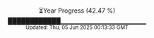 <p align="center">
⏳Year Progress (42.47 %)<br>
████████████▁▁▁▁▁▁▁▁▁▁▁▁▁▁▁▁▁▁ <br>
<sub>Updated: Thu, 05 Jun 2025 00:13:33 GMT</sub>
</p>

